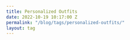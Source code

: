 ```yaml
---
title: Personalized Outfits
date: 2022-10-19 10:17:00 Z
permalink: "/blog/tags/personalized-outfits/"
layout: tag
---
```


